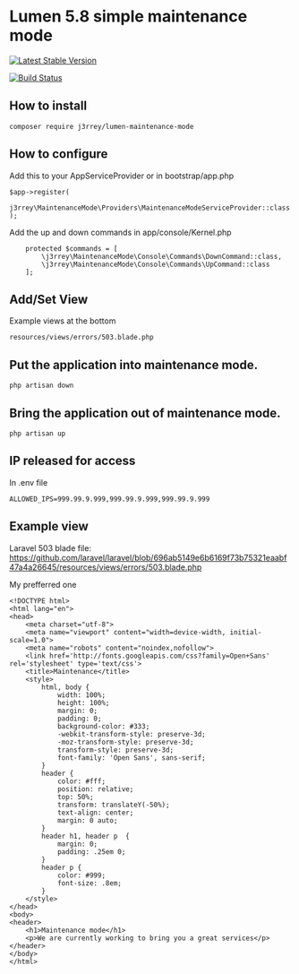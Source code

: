 # Lumen 5.8 simple maintenance mode

[![Latest Stable Version](https://poser.pugx.org/j3rrey/lumen-maintenance-mode/v/stable)](https://packagist.org/packages/j3rrey/lumen-maintenance-mode)

[![Build Status](https://travis-ci.org/j3rrey/lumen-maintenance-mode.svg)](https://travis-ci.org/j3rrey/lumen-maintenance-mode)



## How to install

```
composer require j3rrey/lumen-maintenance-mode
```

## How to configure
Add this to your AppServiceProvider or in bootstrap/app.php

```
$app->register(
    j3rrey\MaintenanceMode\Providers\MaintenanceModeServiceProvider::class
);
```

Add the up and down commands in app/console/Kernel.php

```
    protected $commands = [
        \j3rrey\MaintenanceMode\Console\Commands\DownCommand::class,
        \j3rrey\MaintenanceMode\Console\Commands\UpCommand::class
    ];
```


## Add/Set View

Example views at the bottom

```
resources/views/errors/503.blade.php
```

## Put the application into maintenance mode.

```
php artisan down
```

## Bring the application out of maintenance mode.

```
php artisan up
```

## IP released for access

In .env file

```
ALLOWED_IPS=999.99.9.999,999.99.9.999,999.99.9.999
```

## Example view

Laravel 503 blade file:
https://github.com/laravel/laravel/blob/696ab5149e6b6169f73b75321eaabf47a4a26645/resources/views/errors/503.blade.php

My prefferred one
```
<!DOCTYPE html>
<html lang="en">
<head>
    <meta charset="utf-8">
    <meta name="viewport" content="width=device-width, initial-scale=1.0">
    <meta name="robots" content="noindex,nofollow">
    <link href='http://fonts.googleapis.com/css?family=Open+Sans' rel='stylesheet' type='text/css'>
    <title>Maintenance</title>
    <style>
        html, body {
            width: 100%;
            height: 100%;
            margin: 0;
            padding: 0;
            background-color: #333;
            -webkit-transform-style: preserve-3d;
            -moz-transform-style: preserve-3d;
            transform-style: preserve-3d;
            font-family: 'Open Sans', sans-serif;
        }
        header {
            color: #fff;
            position: relative;
            top: 50%;
            transform: translateY(-50%);
            text-align: center;
            margin: 0 auto;
        }
        header h1, header p  {
            margin: 0;
            padding: .25em 0;
        }
        header p {
            color: #999;
            font-size: .8em;
        }
    </style>
</head>
<body>
<header>
    <h1>Maintenance mode</h1>
    <p>We are currently working to bring you a great services</p>
</header>
</body>
</html>

```

